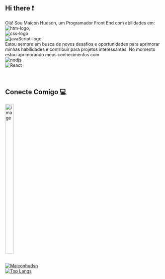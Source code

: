 ## Hi there :exclamation: 

Olá! Sou Maicon Hudson, um Programador Front End com abilidades em: <br>
<img src="https://img.shields.io/badge/HTML5-E34F26?style=for-the-badge&logo=html5&logoColor=white" alt="htm-logo"/>,<br>  <img src="https://img.shields.io/badge/CSS3-1572B6?style=for-the-badge&logo=css3&logoColor=white" alt="css-logo"/><br> <img src="https://img.shields.io/badge/JavaScript-323330?style=for-the-badge&logo=javascript&logoColor=F7DF1E" alt="javaScript-logo"/>.<br> Estou sempre em busca de novos desafios e oportunidades para aprimorar minhas habilidades e contribuir para projetos interessantes.
No momento estou aprimorando meus conhecimentos com <br> <img src="https://img.shields.io/badge/Node.js-43853D?style=for-the-badge&logo=node.js&logoColor=white" alt="nodjs"/> <br>
<img src="https://img.shields.io/badge/React-20232A?style=for-the-badge&logo=react&logoColor=61DAFB" alt="React"/>
<br>
<br>
<br>
## Conecte Comigo 💻
<a href="https://www.linkedin.com/public-profile/settings?trk=d_flagship3_profile_self_view_public_profile/"> <img width="28" height="480" alt="image" src="https://github.com/user-attachments/assets/b54558b7-3b50-4c26-8d1b-3439316817aa"/>
<br>
<br>

[![Maiconhudsn](https://github-readme-stats.vercel.app/api?username=maiconhudson)](https://github.com/anuraghazra/github-readme-stats)
<br>
[![Top Langs](https://github-readme-stats.vercel.app/api/top-langs/?username=maiconhudson)](https://github.com/anuraghazra/github-readme-stats)
<br>
